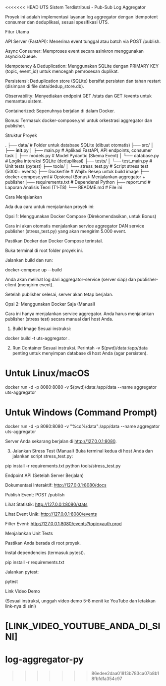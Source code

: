 <<<<<<< HEAD
UTS Sistem Terdistribusi - Pub-Sub Log Aggregator

Proyek ini adalah implementasi layanan log aggregator dengan idempotent consumer dan deduplikasi, sesuai spesifikasi UTS.

Fitur Utama

API Server (FastAPI): Menerima event tunggal atau batch via POST /publish.

Async Consumer: Memproses event secara asinkron menggunakan asyncio.Queue.

Idempotency & Deduplication: Menggunakan SQLite dengan PRIMARY KEY (topic, event_id) untuk mencegah pemrosesan duplikat.

Persistensi: Deduplication store (SQLite) bersifat persisten dan tahan restart (disimpan di file data/dedup_store.db).

Observability: Menyediakan endpoint GET /stats dan GET /events untuk memantau sistem.

Containerized: Sepenuhnya berjalan di dalam Docker.

Bonus: Termasuk docker-compose.yml untuk orkestrasi aggregator dan publisher.

Struktur Proyek

.
├── data/                  # Folder untuk database SQLite (dibuat otomatis)
├── src/
│   ├── __init__.py
│   ├── main.py            # Aplikasi FastAPI, API endpoints, consumer task
│   ├── models.py          # Model Pydantic (Skema Event)
│   └── database.py        # Logika interaksi SQLite (deduplikasi)
├── tests/
│   └── test_main.py       # Unit tests (pytest)
├── tools/
│   └── stress_test.py     # Script stress test (5000+ events)
├── Dockerfile             # Wajib: Resep untuk build image
├── docker-compose.yml     # Opsional (Bonus): Menjalankan aggregator + publisher
├── requirements.txt       # Dependensi Python
├── report.md              # Laporan Analisis Teori (T1-T8)
└── README.md              # File ini


Cara Menjalankan

Ada dua cara untuk menjalankan proyek ini:

Opsi 1: Menggunakan Docker Compose (Direkomendasikan, untuk Bonus)

Cara ini akan otomatis menjalankan service aggregator DAN service publisher (stress_test.py) yang akan mengirim 5.000 event.

Pastikan Docker dan Docker Compose terinstal.

Buka terminal di root folder proyek ini.

Jalankan build dan run:

docker-compose up --build


Anda akan melihat log dari aggregator-service (server siap) dan publisher-client (mengirim event).

Setelah publisher selesai, server akan tetap berjalan.

Opsi 2: Menggunakan Docker Saja (Manual)

Cara ini hanya menjalankan service aggregator. Anda harus menjalankan publisher (stress test) secara manual dari host Anda.

1. Build Image
Sesuai instruksi:

docker build -t uts-aggregator .


2. Run Container
Sesuai instruksi. Perintah -v $(pwd)/data:/app/data penting untuk menyimpan database di host Anda (agar persisten).

# Untuk Linux/macOS
docker run -d -p 8080:8080 -v $(pwd)/data:/app/data --name aggregator uts-aggregator

# Untuk Windows (Command Prompt)
docker run -d -p 8080:8080 -v "%cd%/data":/app/data --name aggregator uts-aggregator


Server Anda sekarang berjalan di http://127.0.0.1:8080.

3. Jalankan Stress Test (Manual)
Buka terminal kedua di host Anda dan jalankan script stress_test.py:

pip install -r requirements.txt
python tools/stress_test.py


Endpoint API (Setelah Server Berjalan)

Dokumentasi Interaktif: http://127.0.0.1:8080/docs

Publish Event: POST /publish

Lihat Statistik: http://127.0.0.1:8080/stats

Lihat Event Unik: http://127.0.0.1:8080/events

Filter Event: http://127.0.0.1:8080/events?topic=auth.prod

Menjalankan Unit Tests

Pastikan Anda berada di root proyek.

Instal dependencies (termasuk pytest).

pip install -r requirements.txt


Jalankan pytest:

pytest


Link Video Demo

(Sesuai instruksi, unggah video demo 5-8 menit ke YouTube dan letakkan link-nya di sini)

[LINK_VIDEO_YOUTUBE_ANDA_DI_SINI]
=======
# log-aggregator-py
>>>>>>> 86edee2daa01813b783ca07b8b18fbfdfa354c97
